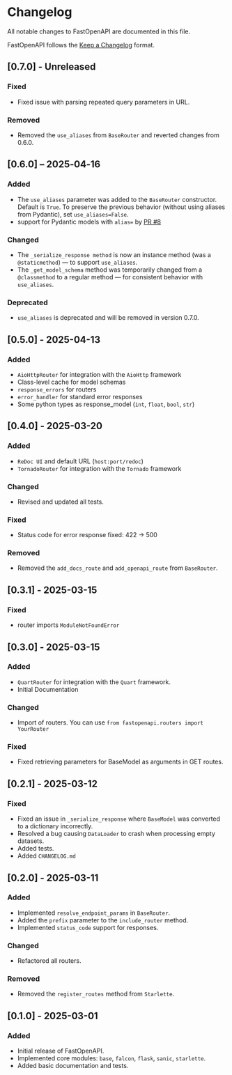 # Changelog

All notable changes to FastOpenAPI are documented in this file.

FastOpenAPI follows the [Keep a Changelog](https://keepachangelog.com/en/1.0.0/) format.

## [0.7.0] - Unreleased

### Fixed
- Fixed issue with parsing repeated query parameters in URL.

### Removed
- Removed the `use_aliases` from `BaseRouter` and reverted changes from 0.6.0.

## [0.6.0] – 2025‑04‑16

### Added
- The `use_aliases` parameter was added to the `BaseRouter` constructor. Default is `True`. To preserve the previous behavior (without using aliases from Pydantic), set `use_aliases=False`.
- support for Pydantic models with `alias=` by [PR #8](https://github.com/mr-fatalyst/fastopenapi/pull/8)

### Changed
- The `_serialize_response method` is now an instance method (was a `@staticmethod`) — to support `use_aliases`.
- The `_get_model_schema` method was temporarily changed from a `@classmethod` to a regular method — for consistent behavior with `use_aliases`.

### Deprecated
- `use_aliases` is deprecated and will be removed in version 0.7.0.

## [0.5.0] - 2025-04-13

### Added
- `AioHttpRouter` for integration with the `AioHttp` framework
- Class-level cache for model schemas
- `response_errors` for routers
- `error_handler` for standard error responses
- Some python types as response_model (`int`, `float`, `bool`, `str`)

## [0.4.0] - 2025-03-20

### Added
- `ReDoc UI` and default URL (`host:port/redoc`)
- `TornadoRouter` for integration with the `Tornado` framework

### Changed
- Revised and updated all tests.

### Fixed
- Status code for error response fixed: 422 -> 500

### Removed
- Removed the `add_docs_route` and `add_openapi_route` from `BaseRouter`.

## [0.3.1] - 2025-03-15

### Fixed
- router imports `ModuleNotFoundError`

## [0.3.0] - 2025-03-15

### Added
- `QuartRouter` for integration with the `Quart` framework.
- Initial Documentation

### Changed
- Import of routers. You can use `from fastopenapi.routers import YourRouter`

### Fixed
- Fixed retrieving parameters for BaseModel as arguments in GET routes.

## [0.2.1] - 2025-03-12

### Fixed
- Fixed an issue in `_serialize_response` where `BaseModel` was converted to a dictionary incorrectly.
- Resolved a bug causing `DataLoader` to crash when processing empty datasets.
- Added tests.
- Added `CHANGELOG.md`

## [0.2.0] - 2025-03-11

### Added
- Implemented `resolve_endpoint_params` in `BaseRouter`.
- Added the `prefix` parameter to the `include_router` method.
- Implemented `status_code` support for responses.

### Changed
- Refactored all routers.

### Removed
- Removed the `register_routes` method from `Starlette`.

## [0.1.0] - 2025-03-01

### Added
- Initial release of FastOpenAPI.
- Implemented core modules: `base`, `falcon`, `flask`, `sanic`, `starlette`.
- Added basic documentation and tests.

